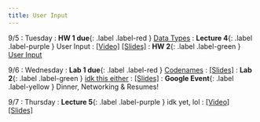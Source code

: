```yaml
---
title: User Input
---
```


9/5 
: Tuesday
: **HW 1 due**{: .label .label-red } [Data Types](https://edstem.org/us/courses/41440/lessons/70331/slides/402532)
: **Lecture 4**{: .label .label-purple } User Input
  : [\[Video\]](https://google.com) [\[Slides\]](https://google.com)
: **HW 2**{: .label .label-green } [User Input](https://edstem.org/us/courses/41440/lessons/70332/slides/406256)

9/6
: Wednesday
: **Lab 1 due**{: .label .label-red } [Codenames](https://edstem.org/us/courses/41440/lessons/74324/slides/404451)
  : [\[Slides\]](https://edstem.org/us/courses/41440/lessons/70330/slides/376323)
: **Lab 2**{: .label .label-green } [idk this either](https://google.com)
  : [\[Slides\]](https://edstem.org/us/courses/41440/lessons/74324/slides/404451)
: **Google Event**{: .label .label-yellow } Dinner, Networking & Resumes!

9/7 
: Thursday
: **Lecture 5**{: .label .label-purple } idk yet, lol
  : [\[Video\]](https://www.youtube.com/watch?v=hzsbn6XtB2E) [\[Slides\]](https://google.com)